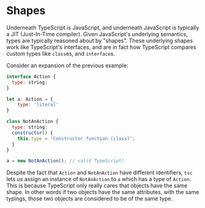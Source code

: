 # Shapes

Underneath TypeScript is JavaScript, and underneath JavaScript is typically a
JIT (Just-In-Time compiler). Given JavaScript's underlying semantics, types
are typically reasoned about by "shapes".  These underlying shapes work like
TypeScript's interfaces, and are in fact how TypeScript compares custom types
like `class`es, and `interface`s.

Consider an expansion of the previous example:

```js
interface Action {
  type: string;
}

let a: Action = {
    type: 'literal' 
}

class NotAnAction {
  type: string;
  constructor() {
    this.type = 'Constructor function (class)';
  }
}

a = new NotAnAction(); // valid TypeScript!

```

Despite the fact that `Action` and `NotAnAction` have different identifiers,
`tsc` lets us assign an instance of `NotAnAction` to `a` which has a type of
`Action`.  This is because TypeScript only really cares that objects have the
same shape.  In other words if two objects have the same attributes, with the
same typings, those two objects are considered to be of the same type.
